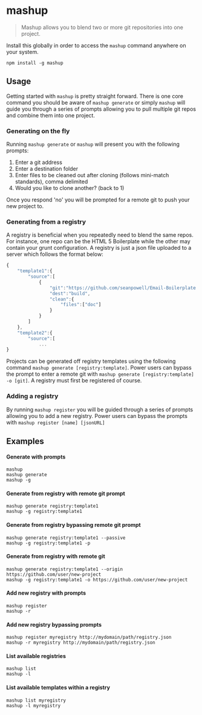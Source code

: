 # mashup
> Mashup allows you to blend two or more git repositories into one project.

Install this globally in order to access the `mashup` command anywhere on your system.

```shell
npm install -g mashup
```

## Usage

Getting started with `mashup` is pretty straight forward. There is one core command you should be aware of `mashup generate` or simply `mashup` will guide you through a series of prompts allowing you to pull multiple git repos and combine them into one project.

### Generating on the fly

Running `mashup generate` or `mashup` will present you with the following prompts:

1. Enter a git address
1. Enter a destination folder
1. Enter files to be cleaned out after cloning (follows mini-match standards), comma delimited
1. Would you like to clone another? (back to 1)

Once you respond 'no' you will be prompted for a remote git to push your new project to.

### Generating from a registry

A registry is beneficial when you repeatedly need to blend the same repos. For instance, one repo can be the HTML 5 Boilerplate while the other may contain your grunt configuration. A registry is just a json file uploaded to a server which follows the format below:

```js
{
    "template1":{
        "source":[
            {
                "git":"https://github.com/seanpowell/Email-Boilerplate.git",
                "dest":"build",
                "clean":{
                    "files":["doc"]
                }
            }
        ]
    },
    "template2":{
        "source":[
            ...
}
```

Projects can be generated off registry templates using the following command `mashup generate [registry:template]`. Power users can bypass the prompt to enter a remote git with `mashup generate [registry:template] -o [git]`. A registry must first be registered of course.

### Adding a registry

By running `mashup register` you will be guided through a series of prompts allowing you to add a new registry. Power users can bypass the prompts with `mashup register [name] [jsonURL]`

## Examples

#### Generate with prompts
```
mashup
mashup generate
mashup -g
```

#### Generate from registry with remote git prompt
```
mashup generate registry:template1
mashup -g registry:template1
```

#### Generate from registry bypassing remote git prompt
```
mashup generate registry:template1 --passive
mashup -g registry:template1 -p
```

#### Generate from registry with remote git
```
mashup generate registry:template1 --origin https://github.com/user/new-project
mashup -g registry:template1 -o https://github.com/user/new-project
```

#### Add new registry with prompts
```
mashup register
mashup -r
```

#### Add new registry bypassing prompts
```
mashup register myregistry http://mydomain/path/registry.json
mashup -r myregistry http://mydomain/path/registry.json
```

#### List available registries
```
mashup list
mashup -l
```

#### List available templates within a registry
```
mashup list myregistry
mashup -l myregistry
```


